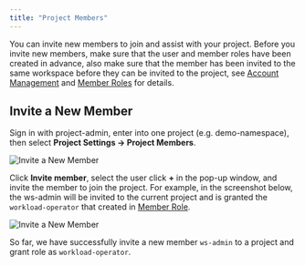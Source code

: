 ```yaml
---
title: "Project Members"
---
```


You can invite new members to join and assist with your project. Before you invite new members, make sure that the user and member roles have been created in advance, also make sure that the member has been invited to the same workspace before they can be invited to the project, see [Account Management](../../platform-management/account-management) and [Member Roles](../project-roles) for details.

## Invite a New Member

Sign in with project-admin, enter into one project (e.g. demo-namespace), then select **Project Settings → Project Members**.

![Invite a New Member](https://pek3b.qingstor.com/kubesphere-docs/png/20190320180455.png)

Click **Invite member**, select the user click **+** in the pop-up window, and invite the member to join the project. For example, in the screenshot below, the ws-admin will be invited to the current project and is granted the `workload-operator` that created in [Member Role](../project-roles).

![Invite a New Member](https://pek3b.qingstor.com/kubesphere-docs/png/20190320180751.png)

So far, we have successfully invite a new member `ws-admin` to a project and grant role as `workload-operator`.